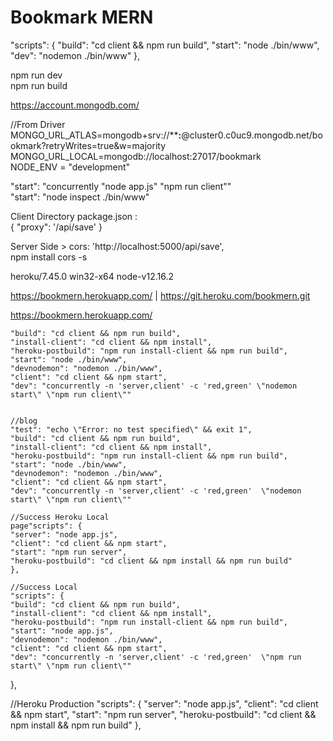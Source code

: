 # Bookmark MERN  

"scripts": {
    "build": "cd client && npm run build",
    "start": "node ./bin/www",
    "dev": "nodemon ./bin/www"
  },  

npm run dev  
npm run build

https://account.mongodb.com/  

//From Driver  
MONGO_URL_ATLAS=mongodb+srv://******:****@cluster0.c0uc9.mongodb.net/bookmark?retryWrites=true&w=majority  
MONGO_URL_LOCAL=mongodb://localhost:27017/bookmark  
NODE_ENV = "development"  

"start": "concurrently \"node app.js\" \"npm run client\""  
 "start": "node inspect ./bin/www"  

 Client Directory package.json :  
 { "proxy": '/api/save' }  
 
  Server Side > cors: 'http://localhost:5000/api/save',  
  npm install cors -s  

  heroku/7.45.0 win32-x64 node-v12.16.2  

  https://bookmern.herokuapp.com/ | https://git.heroku.com/bookmern.git  

  https://bookmern.herokuapp.com/


    "build": "cd client && npm run build",
    "install-client": "cd client && npm install",
    "heroku-postbuild": "npm run install-client && npm run build",
    "start": "node ./bin/www",
    "devnodemon": "nodemon ./bin/www",
    "client": "cd client && npm start",
    "dev": "concurrently -n 'server,client' -c 'red,green' \"nodemon start\" \"npm run client\""


    //blog
    "test": "echo \"Error: no test specified\" && exit 1",
    "build": "cd client && npm run build",
    "install-client": "cd client && npm install",
    "heroku-postbuild": "npm run install-client && npm run build",
    "start": "node ./bin/www",
    "devnodemon": "nodemon ./bin/www",
    "client": "cd client && npm start",
    "dev": "concurrently -n 'server,client' -c 'red,green'  \"nodemon start\" \"npm run client\""

    //Success Heroku Local  
    page"scripts": {
    "server": "node app.js",
    "client": "cd client && npm start",
    "start": "npm run server",
    "heroku-postbuild": "cd client && npm install && npm run build"
    },

    //Success Local
    "scripts": {
    "build": "cd client && npm run build",
    "install-client": "cd client && npm install",
    "heroku-postbuild": "npm run install-client && npm run build",
    "start": "node app.js",
    "devnodemon": "nodemon ./bin/www",
    "client": "cd client && npm start",
    "dev": "concurrently -n 'server,client' -c 'red,green'  \"npm run start\" \"npm run client\""
  },

  //Heroku Production
  "scripts": {
    "server": "node app.js",
    "client": "cd client && npm start",
    "start": "npm run server",
    "heroku-postbuild": "cd client && npm install && npm run build"
    },

